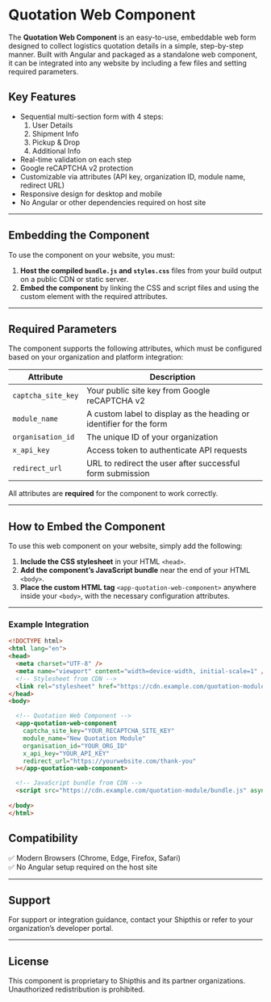 # Quotation Web Component

The **Quotation Web Component** is an easy-to-use, embeddable web form designed to collect logistics quotation details in a simple, step-by-step manner. Built with Angular and packaged as a standalone web component, it can be integrated into any website by including a few files and setting required parameters.

## Key Features

- Sequential multi-section form with 4 steps:
  1. User Details
  2. Shipment Info
  3. Pickup & Drop
  4. Additional Info
- Real-time validation on each step
- Google reCAPTCHA v2 protection
- Customizable via attributes (API key, organization ID, module name, redirect URL)
- Responsive design for desktop and mobile
- No Angular or other dependencies required on host site

---

## Embedding the Component

To use the component on your website, you must:

1. **Host the compiled `bundle.js` and `styles.css`** files from your build output on a public CDN or static server.
2. **Embed the component** by linking the CSS and script files and using the custom element with the required attributes.

---

## Required Parameters

The component supports the following attributes, which must be configured based on your organization and platform integration:

| Attribute          | Description                                                       |
|-------------------|-------------------------------------------------------------------|
| `captcha_site_key`| Your public site key from Google reCAPTCHA v2                     |
| `module_name`     | A custom label to display as the heading or identifier for the form |
| `organisation_id` | The unique ID of your organization                                |
| `x_api_key`       | Access token to authenticate API requests                         |
| `redirect_url`    | URL to redirect the user after successful form submission         |

All attributes are **required** for the component to work correctly.

---



## How to Embed the Component

To use this web component on your website, simply add the following:

1. **Include the CSS stylesheet** in your HTML `<head>`.
2. **Add the component’s JavaScript bundle** near the end of your HTML `<body>`.
3. **Place the custom HTML tag** `<app-quotation-web-component>` anywhere inside your `<body>`, with the necessary configuration attributes.

---


### Example Integration

```html
<!DOCTYPE html>
<html lang="en">
<head>
  <meta charset="UTF-8" />
  <meta name="viewport" content="width=device-width, initial-scale=1" />
  <!-- Stylesheet from CDN -->
  <link rel="stylesheet" href="https://cdn.example.com/quotation-module/styles.css" />
</head>
<body>

  <!-- Quotation Web Component -->
  <app-quotation-web-component
    captcha_site_key="YOUR_RECAPTCHA_SITE_KEY"
    module_name="New Quotation Module"
    organisation_id="YOUR_ORG_ID"
    x_api_key="YOUR_API_KEY"
    redirect_url="https://yourwebsite.com/thank-you"
  ></app-quotation-web-component>

  <!-- JavaScript bundle from CDN -->
  <script src="https://cdn.example.com/quotation-module/bundle.js" async></script>
  
</body>
</html>
```

## Compatibility

 ✅ Modern Browsers (Chrome, Edge, Firefox, Safari) \
 ✅ No Angular setup required on the host site

---

## Support

For support or integration guidance, contact your Shipthis or refer to your organization’s developer portal.

---

## License

This component is proprietary to Shipthis and its partner organizations. Unauthorized redistribution is prohibited.

